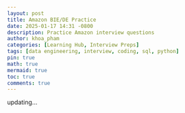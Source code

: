 ```yaml
---
layout: post
title: Amazon BIE/DE Practice
date: 2025-01-17 14:31 -0800
description: Practice Amazon interview questions
author: khoa_pham
categories: [Learning Hub, Interview Preps]
tags: [data engineering, interview, coding, sql, python]
pin: true
math: true
mermaid: true
toc: true
comments: true
---
```


updating...